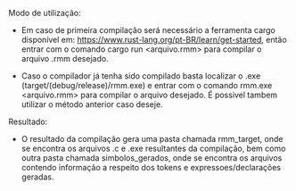 Modo de utilização:
-   Em caso de primeira compilação será necessário a ferramenta cargo disponível em: https://www.rust-lang.org/pt-BR/learn/get-started, 
    então entrar com o comando cargo run <arquivo.rmm> para compilar o arquivo .rmm desejado.

- Caso o compilador já tenha sido compilado basta localizar o .exe (target/(debug/release)/rmm.exe) e entrar com o comando rmm.exe <arquivo.rmm> 
    para compilar o arquivo desejado.
    É possivel tambem utilizar o método anterior caso deseje.
    
Resultado:
-   O resultado da compilação gera uma pasta chamada rmm_target, onde se encontra os arquivos .c e .exe resultantes da compilação, bem como outra pasta
    chamada simbolos_gerados, onde se encontra os arquivos contendo informação a respeito dos tokens e expressoes/declarações geradas.